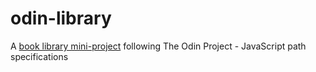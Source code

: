 # odin-library
A [book library mini-project](https://www.theodinproject.com/lessons/node-path-javascript-library) following The Odin Project - JavaScript path specifications
